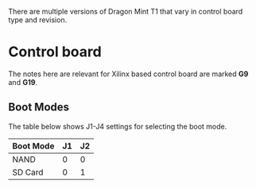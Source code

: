 There are multiple versions of Dragon Mint T1 that vary in control
board type and revision.

# Control board

The notes here are relevant for Xilinx based control board are
marked **G9** and **G19**.

## Boot Modes

The table below shows J1-J4 settings for selecting the boot mode.

| Boot Mode | J1 | J2 | 
|---|---|---|
| NAND | 0 | 0 |
| SD Card | 0 | 1 |
